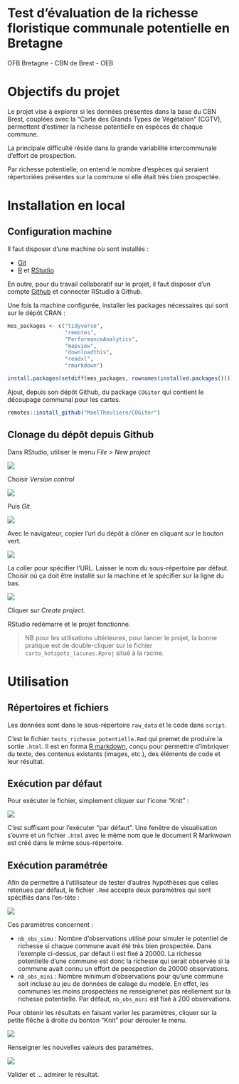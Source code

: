 Test d’évaluation de la richesse floristique communale potentielle en
Bretagne
================
OFB Bretagne - CBN de Brest - OEB

<!-- README.md is generated from README.Rmd. Please edit that file -->

# Objectifs du projet

<!-- badges: start -->
<!-- badges: end -->

Le projet vise à explorer si les données présentes dans la base du CBN
Brest, couplées avec la “Carte des Grands Types de Végétation” (CGTV),
permettent d’estimer la richesse potentielle en espèces de chaque
commune.

La principale difficulté réside dans la grande variabilité
intercommunale d’effort de prospection.

Par richesse potentielle, on entend le nombre d’espèces qui seraient
répertoriées présentes sur la commune si elle était très bien
prospectée.

# Installation en local

## Configuration machine

Il faut disposer d’une machine où sont installés :

- [Git](https://git-scm.com/download/win)
- [R](https://cran.r-project.org/bin/windows/base/) et
  [RStudio](https://download1.rstudio.org/electron/windows/RStudio-2023.09.1-494.exe)

En outre, pour du travail collaboratif sur le projet, il faut disposer
d’un compte [Github](https://github.com) et connecter RStudio à Github.

Une fois la machine configurée, installer les packages nécessaires qui
sont sur le dépôt CRAN :

``` r
mes_packages <- c("tidyverse",
                  "remotes",
                  "PerformanceAnalytics",
                  "mapview",
                  "downloadthis",
                  "readxl",
                  "rmarkdown")

install.packages(setdiff(mes_packages, rownames(installed.packages())))
```

Ajout, depuis son dépôt Github, du package `COGiter` qui contient le
découpage communal pour les cartes.

``` r
remotes::install_github("MaelTheuliere/COGiter")
```

## Clonage du dépôt depuis Github

Dans RStudio, utiliser le menu *File \> New project*

![](assets/img1.png)

Choisir *Version control*

![](assets/img2.png)

Puis *Git*.

![](assets/img3.png)

Avec le navigateur, copier l’url du dépôt à clôner en cliquant sur le
bouton vert.

![](assets/img4.png)

La coller pour spécifier l’URL. Laisser le nom du sous-répertoire par
défaut. Choisir où ça doit être installé sur la machine et le spécifier
sur la ligne du bas.

![](assets/img5.png)

Cliquer sur *Create project*.

RStudio redémarre et le projet fonctionne.

> NB pour les utilisations ultérieures, pour lancer le projet, la bonne
> pratique est de double-cliquer sur le fichier
> `carto_hotspots_lacunes.Rproj` situé à la racine.

# Utilisation

## Répertoires et fichiers

Les données sont dans le sous-répertoire `raw_data` et le code dans
`script`.

C’est le fichier `tests_richesse_potentielle.Rmd` qui premet de produire
la sortie `.html`. Il est en forma [R
markdown](https://lms.fun-mooc.fr/c4x/UPSUD/42001S02/asset/RMarkdown.html),
conçu pour permettre d’imbriquer du texte, des contenus existants
(images, etc.), des éléments de code et leur résultat.

## Exécution par défaut

Pour exécuter le fichier, simplement cliquer sur l’icone “Knit” :

![](assets/img6.png)

C’est suffisant pour l’exécuter “par défaut”. Une fenêtre de
visualisation s’ouvre et un fichier `.html` avec le même nom que le
document R Markwown est créé dans le même sous-répertoire.

## Exécution paramétrée

Afin de permettre à l’utilisateur de tester d’autres hypothèses que
celles retenues par défaut, le fichier `.Rmd` accepte deux paramètres
qui sont spécifiés dans l’en-tête :

![](assets/img7.png)

Ces paramètres concernent :

- `nb_obs_simu` : Nombre d’observations utilisé pour simuler le
  potentiel de richesse si chaque commune avait été très bien
  prospectée. Dans l’exemple ci-dessus, par défaut il est fixé à 20000.
  La richesse potentielle d’une commune est donc la richesse qui serait
  observée si la commune avait connu un effort de peospection de 20000
  observations.  
- `nb_obs_mini` : Nombre minimum d’observations pour qu’une commune soit
  incluse au jeu de données de calage du modèle. En effet, les communes
  les moins prospectées ne renseignenet pas réellement sur la richesse
  potentielle. Par défaut, `nb_obs_mini` est fixé à 200 observations.

Pour obtenir les résultats en faisant varier les paramètres, cliquer sur
la petite flêche à droite du bonton “Knit” pour dérouler le menu.

![](assets/img8.png)

Renseigner les nouvelles valeurs des paramètres.

![](assets/img9.png)

Valider et … admirer le résultat.
